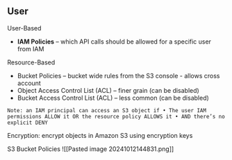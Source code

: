 ## User 

User-Based
- **IAM Policies** – which API calls should be allowed for a specific user from IAM

Resource-Based
- Bucket Policies – bucket wide rules from the S3 console - allows cross account 
- Object Access Control List (ACL) – finer grain (can be disabled) 
- Bucket Access Control List (ACL) – less common (can be disabled)

```
Note: an IAM principal can access an S3 object if • The user IAM permissions ALLOW it OR the resource policy ALLOWS it • AND there’s no explicit DENY
```


Encryption: encrypt objects in Amazon S3 using encryption keys

S3 Bucket Policies
![[Pasted image 20241012144831.png]]

